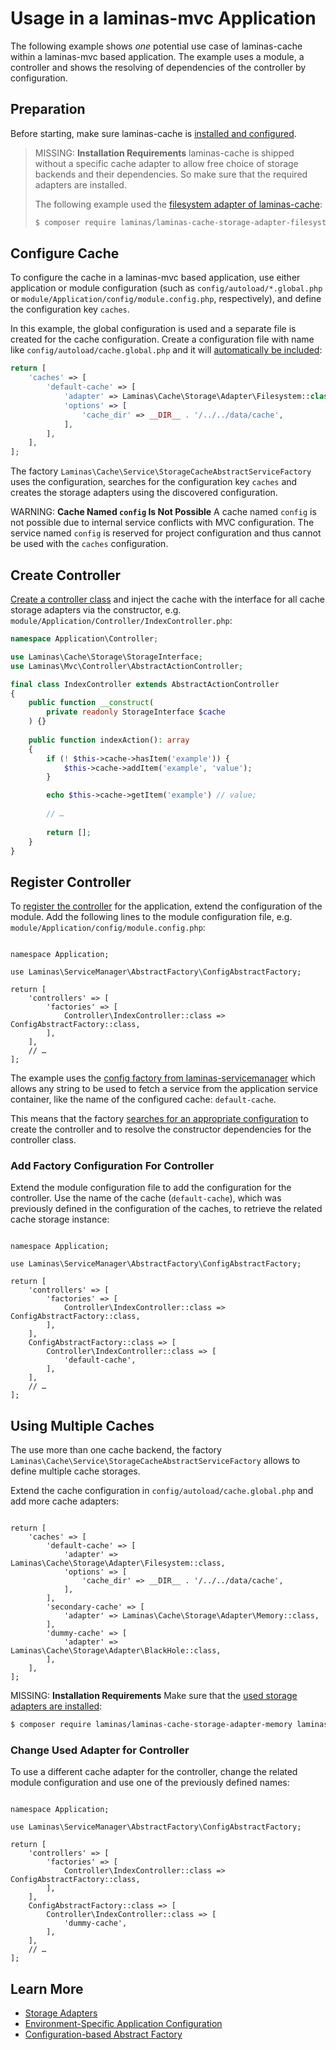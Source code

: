 # Usage in a laminas-mvc Application

The following example shows _one_ potential use case of laminas-cache within a laminas-mvc based application.
The example uses a module, a controller and shows the resolving of dependencies of the controller by configuration.

## Preparation

Before starting, make sure laminas-cache is [installed and configured](../installation.md).

> MISSING: **Installation Requirements**
> laminas-cache is shipped without a specific cache adapter to allow free choice of storage backends and their dependencies.
> So make sure that the required adapters are installed.
>
> The following example used the [filesystem adapter of laminas-cache](../storage/adapter.md#filesystem-adapter):
>
> ```bash
> $ composer require laminas/laminas-cache-storage-adapter-filesystem
> ```

## Configure Cache

To configure the cache in a laminas-mvc based application, use either application or module configuration (such as `config/autoload/*.global.php` or `module/Application/config/module.config.php`, respectively), and define the configuration key `caches`.

In this example, the global configuration is used and a separate file is created for the cache configuration.
Create a configuration file with name like `config/autoload/cache.global.php` and it will [automatically be included](https://docs.laminas.dev/tutorials/advanced-config/#environment-specific-application-configuration):

```php
return [
    'caches' => [
        'default-cache' => [
            'adapter' => Laminas\Cache\Storage\Adapter\Filesystem::class,
            'options' => [
                'cache_dir' => __DIR__ . '/../../data/cache',
            ],
        ],
    ],
];
```

The factory `Laminas\Cache\Service\StorageCacheAbstractServiceFactory` uses the configuration, searches for the configuration key `caches` and creates the storage adapters using the discovered configuration. 

WARNING: **Cache Named `config` Is Not Possible**
A cache named `config` is not possible due to internal service conflicts with MVC configuration.
The service named `config` is reserved for project configuration and thus cannot be used with the `caches` configuration.

## Create Controller

[Create a controller class](https://docs.laminas.dev/laminas-mvc/quick-start/#create-a-controller) and inject the cache with the interface for all cache storage adapters via the constructor, e.g. `module/Application/Controller/IndexController.php`:

```php
namespace Application\Controller;

use Laminas\Cache\Storage\StorageInterface;
use Laminas\Mvc\Controller\AbstractActionController;

final class IndexController extends AbstractActionController
{
    public function __construct(
        private readonly StorageInterface $cache
    ) {}
    
    public function indexAction(): array
    {
        if (! $this->cache->hasItem('example')) {
            $this->cache->addItem('example', 'value');
        }

        echo $this->cache->getItem('example') // value;
        
        // …
        
        return [];
    }
}
```

## Register Controller

To [register the controller](https://docs.laminas.dev/laminas-mvc/quick-start/#create-a-route) for the application, extend the configuration of the module.
Add the following lines to the module configuration file, e.g. `module/Application/config/module.config.php`:

<pre class="language-php" data-line="3,8"><code>
namespace Application;

use Laminas\ServiceManager\AbstractFactory\ConfigAbstractFactory;

return [
    'controllers' => [
        'factories' => [
            Controller\IndexController::class => ConfigAbstractFactory::class,
        ],
    ],
    // …
];
</code></pre>

The example uses the [config factory from laminas-servicemanager](https://docs.laminas.dev/laminas-servicemanager/config-abstract-factory/) which allows any string to be used to fetch a service from the application service container, like the name of the configured cache: `default-cache`.

This means that the factory [searches for an appropriate configuration](https://docs.laminas.dev/laminas-servicemanager/config-abstract-factory/#configuration) to create the controller and to resolve the constructor dependencies for the controller class.

### Add Factory Configuration For Controller

Extend the module configuration file to add the configuration for the controller.
Use the name of the cache (`default-cache`), which was previously defined in the configuration of the caches, to retrieve the related cache storage instance:

<pre class="language-php" data-line="11-15"><code>
namespace Application;

use Laminas\ServiceManager\AbstractFactory\ConfigAbstractFactory;

return [
    'controllers' => [
        'factories' => [
            Controller\IndexController::class => ConfigAbstractFactory::class,
        ],
    ],
    ConfigAbstractFactory::class => [
        Controller\IndexController::class => [
            'default-cache',
        ],
    ],
    // …
];
</code></pre>

## Using Multiple Caches

The use more than one cache backend, the factory `Laminas\Cache\Service\StorageCacheAbstractServiceFactory` allows to define multiple cache storages.

Extend the cache configuration in `config/autoload/cache.global.php` and add more cache adapters:

<pre class="language-php" data-line="9-14"><code>
return [
    'caches' => [
        'default-cache' => [
            'adapter' => Laminas\Cache\Storage\Adapter\Filesystem::class,
            'options' => [
                'cache_dir' => __DIR__ . '/../../data/cache',
            ],
        ],
        'secondary-cache' => [
            'adapter' => Laminas\Cache\Storage\Adapter\Memory::class,
        ],
        'dummy-cache' => [
            'adapter' => Laminas\Cache\Storage\Adapter\BlackHole::class,
        ],
    ],
];
</code></pre>

MISSING: **Installation Requirements**
Make sure that the [used storage adapters are installed](#preparation):
```bash
$ composer require laminas/laminas-cache-storage-adapter-memory laminas/laminas-cache-storage-adapter-blackhole
```

### Change Used Adapter for Controller

To use a different cache adapter for the controller, change the related module configuration and use one of the previously defined names:

<pre class="language-php" data-line="13"><code>
namespace Application;

use Laminas\ServiceManager\AbstractFactory\ConfigAbstractFactory;

return [
    'controllers' => [
        'factories' => [
            Controller\IndexController::class => ConfigAbstractFactory::class,
        ],
    ],
    ConfigAbstractFactory::class => [
        Controller\IndexController::class => [
            'dummy-cache',
        ],
    ],
    // …
];
</code></pre>

## Learn More

- [Storage Adapters](../storage/adapter.md)
- [Environment-Specific Application Configuration](https://docs.laminas.dev/tutorials/advanced-config/#environment-specific-application-configuration)
- [Configuration-based Abstract Factory](https://docs.laminas.dev/laminas-servicemanager/config-abstract-factory/)
